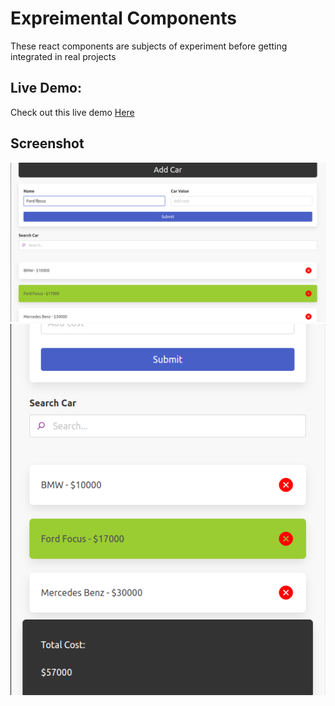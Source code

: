 # Expreimental Components

These react components are subjects of experiment before getting integrated in real projects

## Live Demo:

Check out this live demo [Here](https://experimental-components.vercel.app/)

## Screenshot

![Alt Text](car-demo1.png)
![Alt Text](car-demo2.png)
